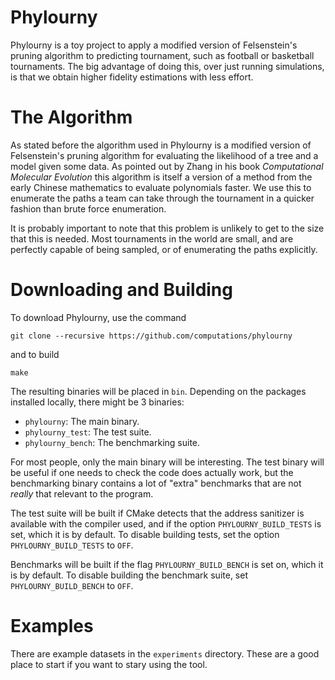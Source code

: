 # Phylourny

Phylourny is a toy project to apply a modified version of Felsenstein's pruning
algorithm to predicting tournament, such as football or basketball tournaments.
The big advantage of doing this, over just running simulations, is that we
obtain higher fidelity estimations with less effort. 

# The Algorithm

As stated before the algorithm used in Phylourny is a modified version of
Felsenstein's pruning algorithm for evaluating the likelihood of a tree and a
model given some data. As pointed out by Zhang in his book _Computational
Molecular Evolution_ this algorithm is itself a version of a method from the
early Chinese mathematics to evaluate polynomials faster. We use this to
enumerate the paths a team can take through the tournament in a quicker fashion
than brute force enumeration.

It is probably important to note that this problem is unlikely to get to the
size that this is needed. Most tournaments in the world are small, and are
perfectly capable of being sampled, or of enumerating the paths explicitly.

# Downloading and Building

To download Phylourny, use the command

```
git clone --recursive https://github.com/computations/phylourny
```

and to build

```
make
```

The resulting binaries will be placed in `bin`. Depending on the packages installed locally, there might be 3 binaries:

- `phylourny`: The main binary.
- `phylourny_test`: The test suite.
- `phylourny_bench`: The benchmarking suite.

For most people, only the main binary will be interesting. The test binary will be useful if one needs to check the code
does actually work, but the benchmarking binary contains a lot of "extra" benchmarks that are not _really_ that relevant
to the program.

The test suite will be built if CMake detects that the address sanitizer is available with the compiler used, and if the
option `PHYLOURNY_BUILD_TESTS` is set, which it is by default. To disable building tests, set the option
`PHYLOURNY_BUILD_TESTS` to `OFF`. 

Benchmarks will be built if the flag `PHYLOURNY_BUILD_BENCH` is set on, which it is by default. To disable building the
benchmark suite, set `PHYLOURNY_BUILD_BENCH` to `OFF`.

# Examples

There are example datasets in the `experiments` directory. These are a good
place to start if you want to stary using the tool.

